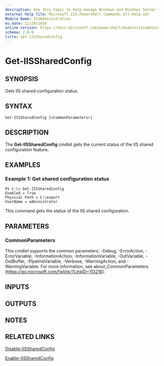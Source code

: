 ```yaml
---
description: Use this topic to help manage Windows and Windows Server technologies with Windows PowerShell.
external help file: Microsoft.IIS.Powershell.Commands.dll-Help.xml
Module Name: IISAdministration
ms.date: 12/20/2016
online version: https://docs.microsoft.com/powershell/module/iisadministration/get-iissharedconfig?view=windowsserver2019-ps&wt.mc_id=ps-gethelp
schema: 2.0.0
title: Get-IISSharedConfig
---
```


# Get-IISSharedConfig

## SYNOPSIS
Gets IIS shared configuration status.

## SYNTAX

```
Get-IISSharedConfig [<CommonParameters>]
```

## DESCRIPTION
The **Get-IISSharedConfig** cmdlet gets the current status of the IIS shared configuration feature.

## EXAMPLES

### Example 1: Get shared configuration status
```
PS C:\> Get-IISSharedConfig
Enabled = True
Physical Path = C:\export
UserName = administrator
```

This command gets the status of the IIS shared configuration.

## PARAMETERS

### CommonParameters
This cmdlet supports the common parameters: -Debug, -ErrorAction, -ErrorVariable, -InformationAction, -InformationVariable, -OutVariable, -OutBuffer, -PipelineVariable, -Verbose, -WarningAction, and -WarningVariable. For more information, see about_CommonParameters (https://go.microsoft.com/fwlink/?LinkID=113216).

## INPUTS

## OUTPUTS

## NOTES

## RELATED LINKS

[Disable-IISSharedConfig](./Disable-IISSharedConfig.md)

[Enable-IISSharedConfig](./Enable-IISSharedConfig.md)

